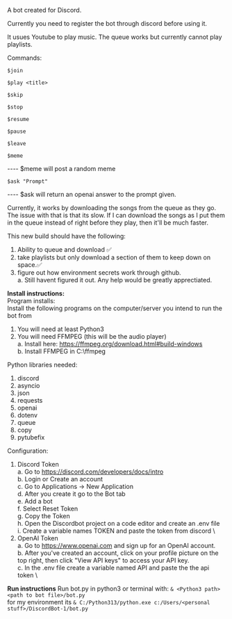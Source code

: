 A bot created for Discord. 

Currently you need to register the bot through discord before using it. 

It usues Youtube to play music. The queue works but currently cannot play playlists.

Commands:
```
$join
```
```
$play <title>
```
```
$skip
```
```
$stop
```
```
$resume
```
```
$pause
```
```
$leave
```
```
$meme
``` 
---- $meme will post a random meme
```
$ask "Prompt"
```
---- $ask will return an openai answer to the prompt given.

Currently, it works by downloading the songs from the queue as they go. The issue with that is that its slow. If I can download the songs as I put them in the queue instead of right before they play, then it'll be much faster.

This new build should have the following:
1. Ability to queue and download ✅
2. take playlists but only download a section of them to keep down on space.✅
4. figure out how environment secrets work through github.\
   a. Still havent figured it out. Any help would be greatly apprectiated.

<b>Install instructions:</b> \
Program installs:\
Install the following programs on the computer/server you intend to run the bot from
1. You will need at least Python3
2. You will need FFMPEG (this will be the audio player)\
   a. Install here: https://ffmpeg.org/download.html#build-windows \
   b. Install FFMPEG in C:\ffmpeg

Python libraries needed:
1. discord
2. asyncio
3. json
4. requests
5. openai
6. dotenv
7. queue
8. copy
9. pytubefix

Configuration:
1. Discord Token\
   a. Go to https://discord.com/developers/docs/intro \
   b. Login or Create an account \
   c. Go to Applications -> New Application \
   d. After you create it go to the Bot tab \
   e. Add a bot \
   f. Select Reset Token \
   g. Copy the Token \
   h. Open the Discordbot project on a code editor and create an .env file \
   i. Create a variable names TOKEN and paste the token from discord \
2. OpenAI Token\
   a. Go to https://www.openai.com and sign up for an OpenAI account. \
   b. After you've created an account, click on your profile picture on the top right, then click "View API keys" to access your API key. \
   c. In the .env file create a variable named API and paste the the api token \

<b>Run instructions</b>
Run bot.py in python3 or terminal with:
```& <Python3 path> <path to bot file>/bot.py``` \
for my environment its ```& C:/Python313/python.exe c:/Users/<personal stuff>/DiscordBot-1/bot.py```
